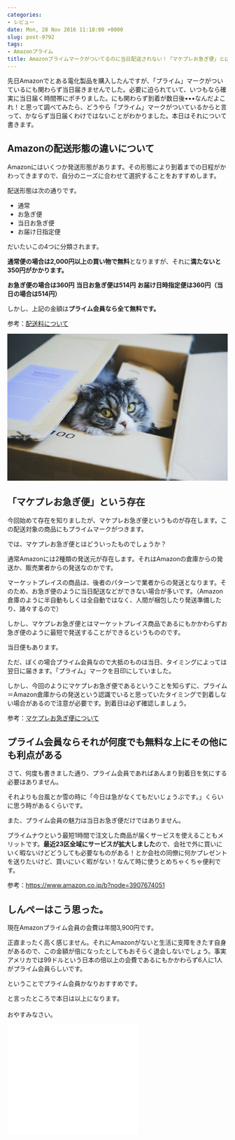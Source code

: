 ```yaml
---
categories:
- レビュー
date: Mon, 28 Nov 2016 11:18:00 +0000
slug: post-9792
tags:
- Amazonプライム
title: Amazonプライムマークがついてるのに当日配送されない！「マケプレお急ぎ便」とは
---
```


先日Amazonでとある電化製品を購入したんですが、「プライム」マークがついているにも関わらず当日届きませんでした。必要に迫られていて、いつもなら確実に当日届く時間帯にポチりました。にも関わらず到着が数日後•••なんだよこれ！と思って調べてみたら、どうやら「プライム」マークがついているからと言って、かならず当日届くわけではないことがわかりました。本日はそれについて書きます。<!--more--><h2>Amazonの配送形態の違いについて</h2>

Amazonにはいくつか発送形態があります。その形態により到着までの日程がかわってきますので、自分のニーズに合わせて選択することをおすすめします。

配送形態は次の通りです。

<ul>
	<li>通常</li>
	<li>お急ぎ便</li>
	<li>当日お急ぎ便</li>
	<li>お届け日指定便</li>
</ul>

だいたいこの4つに分類されます。

<strong>通常便の場合は2,000円以上の買い物で無料</strong>となりますが、それに<strong>満たないと350円がかかります。</strong>

<strong>お急ぎ便の場合は360円</strong>
<strong>当日お急ぎ便は514円</strong>
<strong>お届け日時指定便は360円（当日の場合は514円）</strong>

しかし、上記の金額は<strong>プライム会員なら全て無料です。</strong>

参考：<a href="https://www.amazon.co.jp/gp/help/customer/display.html?nodeId=642982">配送料について</a>

![](images/IHIR86_danborukarakaodasu20140614_TP_V.jpg)


<h2>「マケプレお急ぎ便」という存在</h2>

今回始めて存在を知りましたが、マケプレお急ぎ便というものが存在します。この配送対象の商品にもプライムマークがつきます。

では、マケプレお急ぎ便とはどういったものでしょうか？

通常Amazonには2種類の発送元が存在します。それはAmazonの倉庫からの発送か、販売業者からの発送なのかです。

マーケットプレイスの商品は、後者のパターンで業者からの発送となります。そのため、お急ぎ便のように当日配送などができない場合が多いです。（Amazon倉庫のように半自動もしくは全自動ではなく、人間が梱包したり発送準備したり、諸々するので）

しかし、マケプレお急ぎ便とはマーケットプレイス商品であるにもかかわらずお急ぎ便のように最短で発送することができるというもののです。

当日便もあります。


ただ、ぼくの場合プライム会員なので大抵のものは当日、タイミングによっては翌日に届きます。「プライム」マークを目印にしていました。

しかし、今回のようにマケプレお急ぎ便であるということを知らずに、プライム＝Amazon倉庫からの発送という認識でいると思っていたタイミングで到着しない場合があるので注意が必要です。到着日は必ず確認しましょう。

参考：<a href="https://www.amazon.co.jp/gp/help/customer/display.html?nodeId=202003230">マケプレお急ぎ便について</a>


<h2>プライム会員ならそれが何度でも無料な上にその他にも利点がある</h2>

さて、何度も書きました通り、プライム会員であればあんまり到着日を気にする必要はありません。

それよりも台風とか雪の時に「今日は急がなくてもだいじょうぶです。」くらいに思う時があるくらいです。

また、プライム会員の魅力は当日お急ぎ便だけではありません。

プライムナウという最短1時間で注文した商品が届くサービスを使えることもメリットです。<strong>最近23区全域にサービスが拡大しました</strong>ので、会社で外に買いにいく暇ないけどどうしても必要なものがある！とか会社の同僚に何かプレゼントを送りたいけど、買いにいく暇がない！なんて時に使うとめちゃくちゃ便利です。

参考：<a href="https://www.amazon.co.jp/b?node=3907674051">https://www.amazon.co.jp/b?node=3907674051</a>


<h2>しんぺーはこう思った。</h2>

現在Amazonプライム会員の会費は年間3,900円です。

正直まったく高く感じません。それにAmazonがないと生活に支障をきたす自身があるので、この金額が倍になったとしてもおそらく退会しないでしょう。事実アメリカでは99ドルという日本の倍以上の会費であるにもかかわらず6人に1人がプライム会員らしいです。

ということでプライム会員かなりおすすめです。


と言ったところで本日は以上になります。<br><br>おやすみなさい。

<iframe src="//rcm-fe.amazon-adsystem.com/e/cm?t=warawareotoko-22&o=9&p=12&l=ur1&category=prime&banner=1JDEH56FFMMBANKKEJR2&f=ifr" width="300" height="250" scrolling="no" border="0" marginwidth="0" style="border:none;max-width:800px;max-height:600px;" frameborder="0"></iframe>